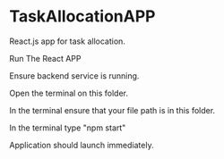 # TaskAllocationAPP
React.js app for task allocation.

Run The React APP

Ensure backend service is running.

Open the terminal on this folder.

In the terminal ensure that your file path is in this folder.

In the terminal type "npm start"

Application should launch immediately.
